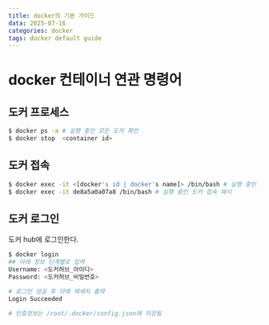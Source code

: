 ```yaml
---
title: docker의 기본 가이드
data: 2025-07-16
categories: docker
tags: docker default guide
---
```


# docker 컨테이너 연관 명령어

## 도커 프로세스

```sh
$ docker ps -a # 실행 중인 모든 도커 확인
$ docker stop  <container id>
```

## 도커 접속

```sh
$ docker exec -it <[docker's id | docker's name]> /bin/bash # 실행 중인 도커에 접속
$ docker exec -it de8a5a0a07a8 /bin/bash # 실행 중인 도커 접속 예시
```

## 도커 로그인

도커 hub에 로그인한다.

```sh
$ docker login
## 아래 정보 단계별로 입력
Username: <도커허브_아이디>
Password: <도커허브_비밀번호>

# 로그인 성공 후 아래 메세지 출력
Login Succeeded

# 인증정보는 /root/.docker/config.json에 저장됨
```
